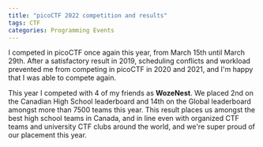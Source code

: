```yaml
---
title: "picoCTF 2022 competition and results"
tags: CTF
categories: Programming Events
---
```


I competed in picoCTF once again this year, from March 15th until March 29th. After a satisfactory result in 2019, scheduling conflicts and workload prevented me from competing in picoCTF in 2020 and 2021, and I'm happy that I was able to compete again.

This year I competed with 4 of my friends as **WozeNest**. We placed 2nd on the Canadian High School leaderboard and 14th on the Global leaderboard amongst more than 7500 teams this year. This result places us amongst the best high school teams in Canada, and in line even with organized CTF teams and university CTF clubs around the world, and we're super proud of our placement this year.